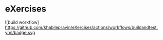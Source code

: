 # eXercises

![build workflow] https://github.com/khabilepravin/eXercises/actions/workflows/buildandtest.yml/badge.svg

